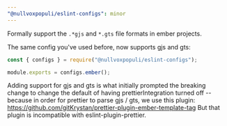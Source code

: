 ```yaml
---
"@nullvoxpopuli/eslint-configs": minor
---
```


Formally support the `.*gjs` and `*.gts` file formats in ember projects.

The same config you've used before, now supports gjs and gts:

```js
const { configs } = require("@nullvoxpopuli/eslint-configs");

module.exports = configs.ember();
```

Adding support for gjs and gts is what initially prompted the breaking change to
change the default of having prettierIntegration turned off -- because in order for
prettier to parse gjs / gts, we use this plugin: https://github.com/gitKrystan/prettier-plugin-ember-template-tag
But that plugin is incompatible with eslint-plugin-prettier.
